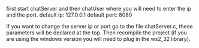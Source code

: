 first start chatServer and then chatUser where you will need to enter the ip and the port.
default ip: 127.0.0.1
default port: 8080

If you want to change the server ip or port go to the file chatServer.c,
these parameters will be declared at the top. 
Then recompile the project (if you are using the windows version you will need to plug in the ws2_32 library).
